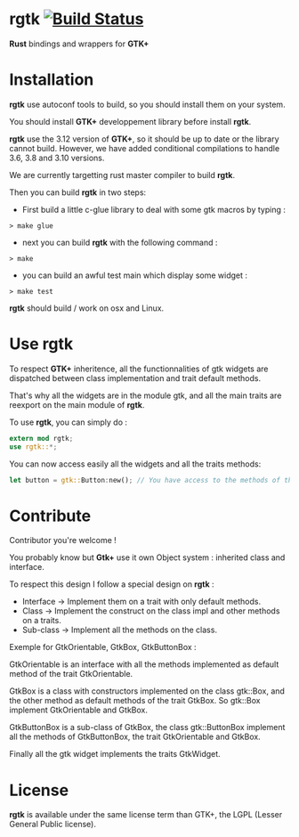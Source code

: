 rgtk [![Build Status](https://travis-ci.org/jeremyletang/rgtk.svg?branch=master)](https://travis-ci.org/jeremyletang/rgtk)
====

__Rust__ bindings and wrappers for __GTK+__


Installation
============

__rgtk__ use autoconf tools to build, so you should install them on your system.

You should install __GTK+__ developpement library before install __rgtk__.

__rgtk__ use the 3.12 version of __GTK+__, so it should be up to date or the library cannot build. However, we have added conditional compilations to handle 3.6, 3.8 and 3.10 versions.

We are currently targetting rust master compiler to build __rgtk__.

Then you can build __rgtk__ in two steps: 

* First build a little c-glue library to deal with some gtk macros by typing :

```Shell
> make glue
```

* next you can build __rgtk__ with the following command :

```Shell
> make 
```

* you can build an awful test main which display some widget :

```Shell
> make test
```

__rgtk__ should build / work on osx and Linux.


Use __rgtk__
============

To respect __GTK+__ inheritence, all the functionnalities of gtk widgets are dispatched between class implementation and trait default methods.

That's why all the widgets are in the module gtk, and all the main traits are reexport on the main module of __rgtk__.

To use __rgtk__, you can simply do :

```Rust
extern mod rgtk;
use rgtk::*;
```

You can now access easily all the widgets and all the traits methods:

```Rust
let button = gtk::Button:new(); // You have access to the methods of the button and all the method of the trait GtkButton.
```


Contribute
==========

Contributor you're welcome !

You probably know but __Gtk+__ use it own Object system : inherited class and interface.

To respect this design I follow a special design on __rgtk__ :

* Interface -> Implement them on a trait with only default methods.
* Class -> Implement the construct on the class impl and other methods on a traits.
* Sub-class -> Implement all the methods on the class.

Exemple for GtkOrientable, GtkBox, GtkButtonBox :

GtkOrientable is an interface with all the methods implemented as default method of the trait GtkOrientable.

GtkBox is a class with constructors implemented on the class gtk::Box, and the other method as default methods of the trait GtkBox. So gtk::Box implement GtkOrientable and GtkBox.

GtkButtonBox is a sub-class of GtkBox, the class gtk::ButtonBox implement all the methods of GtkButtonBox, the trait GtkOrientable and GtkBox.

Finally all the gtk widget implements the traits GtkWidget.

License
=======

__rgtk__ is available under the same license term than GTK+, the LGPL (Lesser General Public license). 
